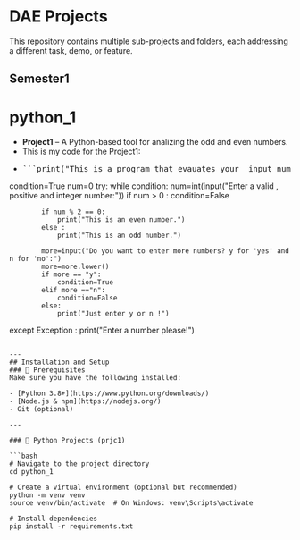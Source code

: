 # DAE Projects
This repository contains multiple sub-projects and folders, each addressing a different task, demo, or feature.
## Semester1
# python_1 

- **Project1** – A Python-based tool for analizing the odd and even numbers.
-  This is my code for the Project1:
- <pre>```print("This is a program that evauates your  input number whether it is an odd or even!")
condition=True
num=0
try:
    while condition:
        num=int(input("Enter a valid , positive and integer number:"))
        if num > 0 :
            condition=False
            
            if num % 2 == 0:
                print("This is an even number.") 
            else :
                print("This is an odd number.")   

            more=input("Do you want to enter more numbers? y for 'yes' and n for 'no':")    
            more=more.lower()
            if more == "y":
                condition=True
            elif more =="n":
                condition=False
            else:
                print("Just enter y or n !")

except Exception :
    print("Enter a number please!")


``` </pre>

---
## Installation and Setup
### 🔹 Prerequisites
Make sure you have the following installed:

- [Python 3.8+](https://www.python.org/downloads/)
- [Node.js & npm](https://nodejs.org/)
- Git (optional)

---

### 🐍 Python Projects (prjc1)

```bash
# Navigate to the project directory
cd python_1

# Create a virtual environment (optional but recommended)
python -m venv venv
source venv/bin/activate  # On Windows: venv\Scripts\activate

# Install dependencies
pip install -r requirements.txt
